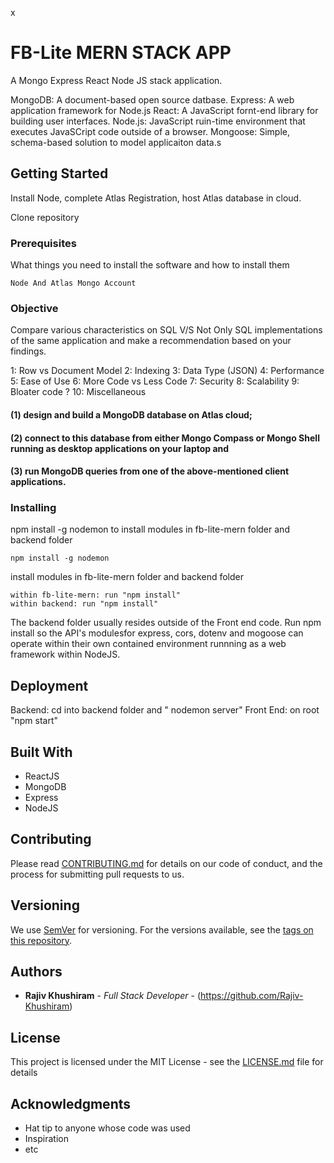 

x

# FB-Lite MERN STACK APP

A Mongo Express React Node JS stack application. 

MongoDB: A document-based open source datbase.
Express: A web application framework for Node.js
React: A JavaScript fornt-end library for building user interfaces.
Node.js: JavaScript ruin-time environment that executes JavaSCript code outside of a browser.
Mongoose: Simple, schema-based solution to model applicaiton data.s


## Getting Started

Install Node, complete Atlas Registration, host Atlas database in cloud.

Clone repository

### Prerequisites

What things you need to install the software and how to install them

```
Node And Atlas Mongo Account
```

### Objective

 Compare various characteristics on SQL V/S Not Only SQL implementations
of the same application and make a recommendation based on your findings.

1: Row vs Document Model
2: Indexing
3: Data Type (JSON)
4: Performance
5: Ease of Use
6: More Code vs Less Code
7: Security 
8: Scalability
9: Bloater code ? 
10: Miscellaneous

#### (1) design and build a MongoDB database on Atlas cloud; 
#### (2) connect to this database from either Mongo Compass or Mongo Shell running as desktop applications on your laptop and 
#### (3) run MongoDB queries from one of the above-mentioned client applications. 
### Installing

npm install -g nodemon to
install modules in fb-lite-mern folder and backend folder
```
npm install -g nodemon
```

install modules in fb-lite-mern folder and backend folder

```
within fb-lite-mern: run "npm install"
within backend: run "npm install"

```

The backend folder usually resides outside of the Front end code. 
Run npm install so the API's modulesfor express, cors, dotenv and mogoose can operate within their own contained environment runnning as a web framework within NodeJS.



## Deployment

Backend: cd into backend folder and " nodemon server"
Front End: on root "npm start"


## Built With

* ReactJS
* MongoDB
* Express
* NodeJS

## Contributing

Please read [CONTRIBUTING.md](https://gist.github.com/PurpleBooth/b24679402957c63ec426) for details on our code of conduct, and the process for submitting pull requests to us.

## Versioning

We use [SemVer](http://semver.org/) for versioning. For the versions available, see the [tags on this repository](https://github.com/your/project/tags). 

## Authors

* **Rajiv Khushiram** - *Full Stack Developer* - (https://github.com/Rajiv-Khushiram)


## License

This project is licensed under the MIT License - see the [LICENSE.md](LICENSE.md) file for details

## Acknowledgments

* Hat tip to anyone whose code was used
* Inspiration
* etc
